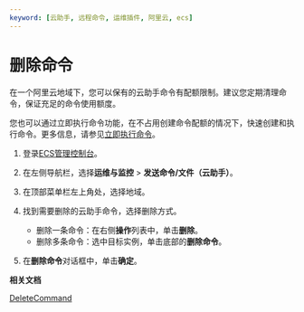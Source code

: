 ```yaml
---
keyword: [云助手, 远程命令, 运维插件, 阿里云, ecs]
---
```


# 删除命令

在一个阿里云地域下，您可以保有的云助手命令有配额限制。建议您定期清理命令，保证充足的命令使用额度。

您也可以通过立即执行命令功能，在不占用创建命令配额的情况下，快速创建和执行命令。更多信息，请参见[立即执行命令](/intl.zh-CN/运维与监控/云助手/使用云助手/立即执行命令.md)。

1.  登录[ECS管理控制台](https://ecs.console.aliyun.com)。

2.  在左侧导航栏，选择**运维与监控** \> **发送命令/文件（云助手）**。

3.  在顶部菜单栏左上角处，选择地域。

4.  找到需要删除的云助手命令，选择删除方式。

    -   删除一条命令：在右侧**操作**列表中，单击**删除**。
    -   删除多条命令：选中目标实例，单击底部的**删除命令**。
5.  在**删除命令**对话框中，单击**确定**。


**相关文档**  


[DeleteCommand](/intl.zh-CN/API参考/云助手/DeleteCommand.md)

